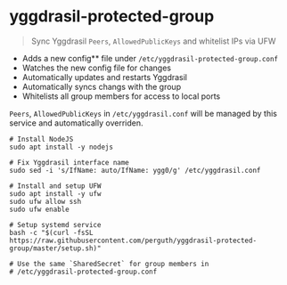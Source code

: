 # yggdrasil-protected-group

> Sync Yggdrasil `Peers`, `AllowedPublicKeys` and whitelist IPs via UFW

- Adds a new config** file under `/etc/yggdrasil-protected-group.conf`
- Watches the new config file for changes
- Automatically updates and restarts Yggdrasil
- Automatically syncs changs with the group
- Whitelists all group members for access to local ports

`Peers`, `AllowedPublicKeys` in `/etc/yggdrasil.conf` will be managed by this service and automatically overriden.

```
# Install NodeJS
sudo apt install -y nodejs

# Fix Yggdrasil interface name
sudo sed -i 's/IfName: auto/IfName: ygg0/g' /etc/yggdrasil.conf

# Install and setup UFW
sudo apt install -y ufw
sudo ufw allow ssh
sudo ufw enable

# Setup systemd service
bash -c "$(curl -fsSL https://raw.githubusercontent.com/perguth/yggdrasil-protected-group/master/setup.sh)"

# Use the same `SharedSecret` for group members in
# /etc/yggdrasil-protected-group.conf
```

